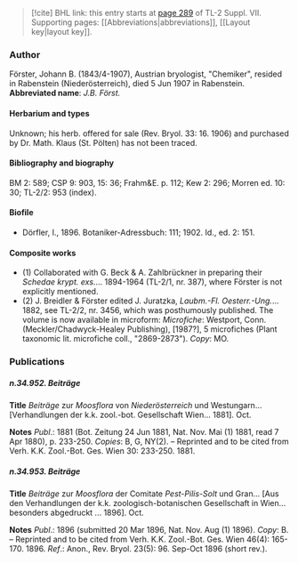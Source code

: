 > [!cite] BHL link: this entry starts at [page 289](https://www.biodiversitylibrary.org/page/33259793) of TL-2 Suppl. VII.
> Supporting pages: [[Abbreviations|abbreviations]], [[Layout key|layout key]].

### Author

Förster, Johann B. (1843/4-1907), Austrian bryologist, "Chemiker", resided in Rabenstein (Niederösterreich), died 5 Jun 1907 in Rabenstein. 
**Abbreviated name**: *J.B. Först.*

#### Herbarium and types

Unknown; his herb. offered for sale (Rev. Bryol. 33: 16. 1906) and purchased by Dr. Math. Klaus (St. Pölten) has not been traced.

#### Bibliography and biography

BM 2: 589; CSP 9: 903, 15: 36; Frahm&E. p. 112; Kew 2: 296; Morren ed. 10: 30; TL-2/2: 953 (index).

#### Biofile

- Dörfler, I., 1896. Botaniker-Adressbuch: 111; 1902. Id., ed. 2: 151.

#### Composite works

- (1) Collaborated with G. Beck & A. Zahlbrückner in preparing their *Schedae krypt. exs.*... 1894-1964 (TL-2/1, nr. 387), where Förster is not explicitly mentioned.
- (2) J. Breidler & Förster edited J. Juratzka, *Laubm.-Fl. Oesterr.-Ung.*... 1882, see TL-2/2, nr. 3456, which was posthumously published. The volume is now available in microform: *Microfiche*: Westport, Conn. (Meckler/Chadwyck-Healey Publishing), \[1987?\], 5 microfiches (Plant taxonomic lit. microfiche coll., "2869-2873"). *Copy*: MO.

### Publications

##### n.34.952. Beiträge

**Title**
*Beiträge* zur *Moosflora* von *Niederösterreich* und Westungarn... \[Verhandlungen der k.k. zool.-bot. Gesellschaft Wien... 1881\]. Oct.

**Notes**
*Publ*.: 1881 (Bot. Zeitung 24 Jun 1881, Nat. Nov. Mai (1) 1881, read 7 Apr 1880), p. 233-250. *Copies*: B, G, NY(2). – Reprinted and to be cited from Verh. K.K. Zool.-Bot. Ges. Wien 30: 233-250. 1881.

##### n.34.953. Beiträge

**Title**
*Beiträge* zur *Moosflora* der Comitate *Pest-Pilis-Solt* und Gran... \[Aus den Verhandlungen der k.k. zoologisch-botanischen Gesellschaft in Wien... besonders abgedruckt ... 1896\]. Oct.

**Notes**
*Publ*.: 1896 (submitted 20 Mar 1896, Nat. Nov. Aug (1) 1896). *Copy*: B. – Reprinted and to be cited from Verh. K.K. Zool.-Bot. Ges. Wien 46(4): 165-170. 1896.
*Ref*.: Anon., Rev. Bryol. 23(5): 96. Sep-Oct 1896 (short rev.).

